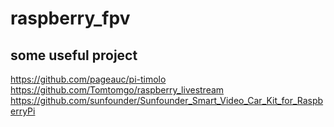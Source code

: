 # raspberry_fpv


## some useful project
https://github.com/pageauc/pi-timolo
https://github.com/Tomtomgo/raspberry_livestream
https://github.com/sunfounder/Sunfounder_Smart_Video_Car_Kit_for_RaspberryPi
